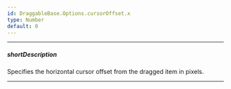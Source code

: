 ```yaml
---
id: DraggableBase.Options.cursorOffset.x
type: Number
default: 0
---
```

---
##### shortDescription
Specifies the horizontal cursor offset from the dragged item in pixels.

---
<!-- Description goes here -->
